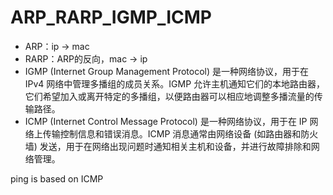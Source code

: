 # ARP_RARP_IGMP_ICMP

* ARP：ip -> mac
* RARP：ARP的反向，mac -> ip
* IGMP (Internet Group Management Protocol) 是一种网络协议，用于在 IPv4 网络中管理多播组的成员关系。IGMP 允许主机通知它们的本地路由器，它们希望加入或离开特定的多播组，以便路由器可以相应地调整多播流量的传输路径。
* ICMP (Internet Control Message Protocol) 是一种网络协议，用于在 IP 网络上传输控制信息和错误消息。ICMP 消息通常由网络设备 (如路由器和防火墙) 发送，用于在网络出现问题时通知相关主机和设备，并进行故障排除和网络管理。


ping is based on ICMP